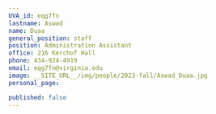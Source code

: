```yaml
---
UVA_id: eqg7fn
lastname: Aswad
name: Duaa
general_position: staff
position: Administration Assistant
office: 216 Kerchof Hall
phone: 434-924-4919
email: eqg7fn@virginia.edu
image: __SITE_URL__/img/people/2023-fall/Aswad_Duaa.jpg
personal_page:

published: false
---
```


